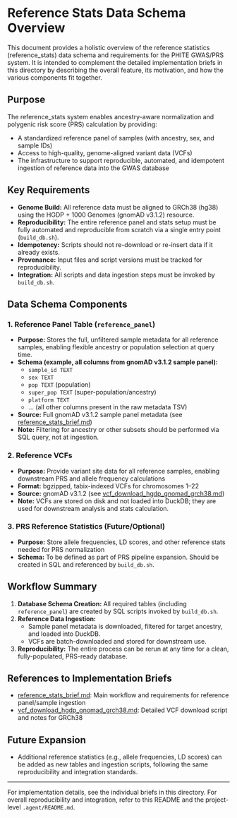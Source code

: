 # Reference Stats Data Schema Overview

This document provides a holistic overview of the reference statistics (reference_stats) data schema and requirements for the PHITE GWAS/PRS system. It is intended to complement the detailed implementation briefs in this directory by describing the overall feature, its motivation, and how the various components fit together.

## Purpose

The reference_stats system enables ancestry-aware normalization and polygenic risk score (PRS) calculation by providing:
- A standardized reference panel of samples (with ancestry, sex, and sample IDs)
- Access to high-quality, genome-aligned variant data (VCFs)
- The infrastructure to support reproducible, automated, and idempotent ingestion of reference data into the GWAS database

## Key Requirements

- **Genome Build:** All reference data must be aligned to GRCh38 (hg38) using the HGDP + 1000 Genomes (gnomAD v3.1.2) resource.
- **Reproducibility:** The entire reference panel and stats setup must be fully automated and reproducible from scratch via a single entry point (`build_db.sh`).
- **Idempotency:** Scripts should not re-download or re-insert data if it already exists.
- **Provenance:** Input files and script versions must be tracked for reproducibility.
- **Integration:** All scripts and data ingestion steps must be invoked by `build_db.sh`.

## Data Schema Components

### 1. Reference Panel Table (`reference_panel`)
- **Purpose:** Stores the full, unfiltered sample metadata for all reference samples, enabling flexible ancestry or population selection at query time.
- **Schema (example, all columns from gnomAD v3.1.2 sample panel):**
  - `sample_id TEXT`
  - `sex TEXT`
  - `pop TEXT` (population)
  - `super_pop TEXT` (super-population/ancestry)
  - `platform TEXT`
  - ... (all other columns present in the raw metadata TSV)
- **Source:** Full gnomAD v3.1.2 sample panel metadata (see [reference_stats_brief.md](./reference_stats_brief.md))
- **Note:** Filtering for ancestry or other subsets should be performed via SQL query, not at ingestion.

### 2. Reference VCFs
- **Purpose:** Provide variant site data for all reference samples, enabling downstream PRS and allele frequency calculations
- **Format:** bgzipped, tabix-indexed VCFs for chromosomes 1–22
- **Source:** gnomAD v3.1.2 (see [vcf_download_hgdp_gnomad_grch38.md](./vcf_download_hgdp_gnomad_grch38.md))
- **Note:** VCFs are stored on disk and not loaded into DuckDB; they are used for downstream analysis and stats calculation.

### 3. PRS Reference Statistics (Future/Optional)
- **Purpose:** Store allele frequencies, LD scores, and other reference stats needed for PRS normalization
- **Schema:** To be defined as part of PRS pipeline expansion. Should be created in SQL and referenced by `build_db.sh`.

## Workflow Summary

1. **Database Schema Creation:** All required tables (including `reference_panel`) are created by SQL scripts invoked by `build_db.sh`.
2. **Reference Data Ingestion:**
   - Sample panel metadata is downloaded, filtered for target ancestry, and loaded into DuckDB.
   - VCFs are batch-downloaded and stored for downstream use.
3. **Reproducibility:** The entire process can be rerun at any time for a clean, fully-populated, PRS-ready database.

## References to Implementation Briefs

- [reference_stats_brief.md](./reference_stats_brief.md): Main workflow and requirements for reference panel/sample ingestion
- [vcf_download_hgdp_gnomad_grch38.md](./vcf_download_hgdp_gnomad_grch38.md): Detailed VCF download script and notes for GRCh38

## Future Expansion

- Additional reference statistics (e.g., allele frequencies, LD scores) can be added as new tables and ingestion scripts, following the same reproducibility and integration standards.

---

For implementation details, see the individual briefs in this directory. For overall reproducibility and integration, refer to this README and the project-level `.agent/README.md`.
